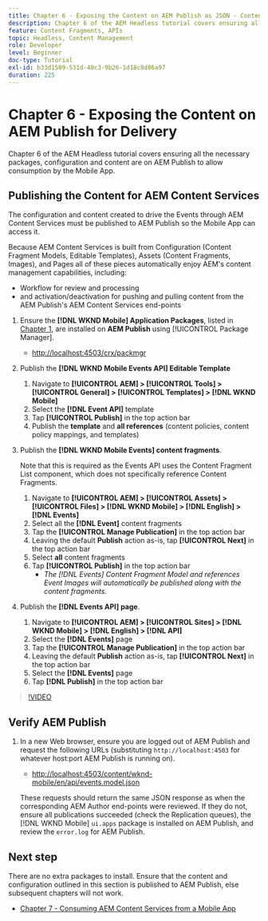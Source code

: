 ```yaml
---
title: Chapter 6 - Exposing the Content on AEM Publish as JSON - Content Services
description: Chapter 6 of the AEM Headless tutorial covers ensuring all the necessary packages, configuration and content are on AEM Publish to allow consumption from the Mobile App.
feature: Content Fragments, APIs
topic: Headless, Content Management
role: Developer
level: Beginner
doc-type: Tutorial
exl-id: b33d1509-531d-40c3-9b26-1d18c8d86a97
duration: 225
---
```

# Chapter 6 - Exposing the Content on AEM Publish for Delivery

Chapter 6 of the AEM Headless tutorial covers ensuring all the necessary packages, configuration and content are on AEM Publish to allow consumption by the Mobile App.

## Publishing the Content for AEM Content Services

The configuration and content created to drive the Events through AEM Content Services must be published to AEM Publish so the Mobile App can access it.

Because AEM Content Services is built from Configuration (Content Fragment Models, Editable Templates), Assets (Content Fragments, Images), and Pages all of these pieces automatically enjoy AEM's content management capabilities, including:

* Workflow for review and processing
* and activation/deactivation for pushing and pulling content from the AEM Publish's AEM Content Services end-points

1. Ensure the **[!DNL WKND Mobile] Application Packages**, listed in [Chapter 1](./chapter-1.md#wknd-mobile-application-packages), are installed on **AEM Publish** using [!UICONTROL Package Manager].
    * [http://localhost:4503/crx/packmgr](http://localhost:4503/crx/packmgr)

1. Publish the **[!DNL WKND Mobile Events API] Editable Template**
    1. Navigate to **[!UICONTROL AEM] > [!UICONTROL Tools] > [!UICONTROL General] > [!UICONTROL Templates] > [!DNL WKND Mobile]**
    1. Select the **[!DNL Event API]** template
    1. Tap **[!UICONTROL Publish]** in the top action bar
    1. Publish the **template** and **all references** (content policies, content policy mappings, and templates)

1. Publish the **[!DNL WKND Mobile Events] content fragments**.

    Note that this is required as the Events API uses the Content Fragment List component, which does not specifically reference Content Fragments.
    
    1. Navigate to **[!UICONTROL AEM] > [!UICONTROL Assets] > [!UICONTROL Files] > [!DNL WKND Mobile] > [!DNL English] > [!DNL Events]**
    1. Select all the **[!DNL Event]** content fragments
    1. Tap the **[!UICONTROL Manage Publication]** in the top action bar
    1. Leaving the default **Publish** action as-is, tap **[!UICONTROL Next]** in the top action bar
    1. Select **all** content fragments
    1. Tap **[!UICONTROL Publish]** in the top action bar
        * *The [!DNL Events] Content Fragment Model and references Event Images will automatically be published along with the content fragments.*

1. Publish the **[!DNL Events API] page**.
    1. Navigate to **[!UICONTROL AEM] > [!UICONTROL Sites] > [!DNL WKND Mobile] > [!DNL English] > [!DNL API]**
    1. Select the **[!DNL Events]** page
    1. Tap the **[!UICONTROL Manage Publication]** in the top action bar
    1. Leaving the default **Publish** action as-is, tap **[!UICONTROL Next]** in the top action bar
    1. Select the **[!DNL Events]** page
    1. Tap **[!DNL Publish]** in the top action bar

>[!VIDEO](https://video.tv.adobe.com/v/28343?quality=12&learn=on)

## Verify AEM Publish

1. In a new Web browser, ensure you are logged out of AEM Publish and request the following URLs (substituting `http://localhost:4503` for whatever host:port AEM Publish is running on).

    * [http://localhost:4503/content/wknd-mobile/en/api/events.model.json](http://localhost:4503/content/wknd-mobile/en/api/events.model.tidy.json)

   These requests should return the same JSON response as when the corresponding AEM Author end-points were reviewed. If they do not, ensure all publications succeeded (check the Replication queues), the [!DNL WKND Mobile] `ui.apps` package is installed on AEM Publish, and review the `error.log` for AEM Publish.

## Next step

There are no extra packages to install. Ensure that the content and configuration outlined in this section is published to AEM Publish, else subsequent chapters will not work.

* [Chapter 7 - Consuming AEM Content Services from a Mobile App](./chapter-7.md)
